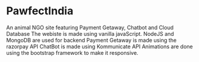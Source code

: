 # PawfectIndia
An animal NGO site featuring Payment Getaway, Chatbot and Cloud Database
The webiste is made using vanilla javaScript.
NodeJS and MongoDB are used for backend
Payment Getaway is made using the razorpay API
ChatBot is made using Kommunicate API
Animations are done using the bootstrap framework to make it responsive.
